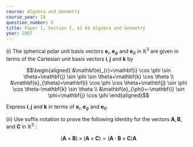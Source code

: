 ```yaml
---
course: Algebra and Geometry
course_year: IA
question_number: 0
title: Paper 1, Section I, $1 A$ Algebra and Geometry
year: 2007
---
```




(i) The spherical polar unit basis vectors $\mathbf{e}_{r}, \mathbf{e}_{\phi}$ and $\mathbf{e}_{\theta}$ in $\mathbb{R}^{3}$ are given in terms of the Cartesian unit basis vectors $\mathbf{i}, \mathbf{j}$ and $\mathbf{k}$ by

$$\begin{aligned}
&\mathbf{e}_{r}=\mathbf{i} \cos \phi \sin \theta+\mathbf{j} \sin \phi \sin \theta+\mathbf{k} \cos \theta \\
&\mathbf{e}_{\theta}=\mathbf{i} \cos \phi \cos \theta+\mathbf{j} \sin \phi \cos \theta-\mathbf{k} \sin \theta \\
&\mathbf{e}_{\phi}=-\mathbf{i} \sin \phi+\mathbf{j} \cos \phi
\end{aligned}$$

Express $\mathbf{i}, \mathbf{j}$ and $\mathbf{k}$ in terms of $\mathbf{e}_{r}, \mathbf{e}_{\phi}$ and $\mathbf{e}_{\theta}$.

(ii) Use suffix notation to prove the following identity for the vectors $\mathbf{A}, \mathbf{B}$, and $\mathbf{C}$ in $\mathbb{R}^{3}$ :

$$(\mathbf{A} \times \mathbf{B}) \times(\mathbf{A} \times \mathbf{C})=(\mathbf{A} \cdot \mathbf{B} \times \mathbf{C}) \mathbf{A}$$